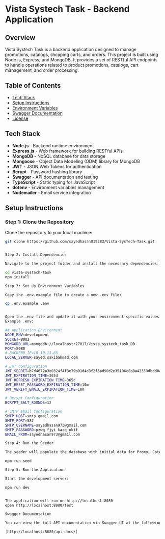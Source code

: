 # Vista Systech Task - Backend Application

## Overview
Vista Systech Task is a backend application designed to manage promotions, catalogs, shopping carts, and orders. This project is built using Node.js, Express, and MongoDB. It provides a set of RESTful API endpoints to handle operations related to product promotions, catalogs, cart management, and order processing.

## Table of Contents
- [Tech Stack](#tech-stack)
- [Setup Instructions](#setup-instructions)
- [Environment Variables](#environment-variables)
- [Swagger Documentation](#swagger-documentation)
- [License](#license)

## Tech Stack
- **Node.js** - Backend runtime environment
- **Express.js** - Web framework for building RESTful APIs
- **MongoDB** - NoSQL database for data storage
- **Mongoose** - Object Data Modeling (ODM) library for MongoDB
- **JWT** - JSON Web Tokens for authentication
- **Bcrypt** - Password hashing library
- **Swagger** - API documentation and testing
- **TypeScript** - Static typing for JavaScript
- **dotenv** - Environment variables management
- **Nodemailer** - Email service integration

## Setup Instructions

### Step 1: Clone the Repository
Clone the repository to your local machine:

```bash
git clone https://github.com/sayedhasan019283/Vista-SysTech-Task.git


Step 2: Install Dependencies

Navigate to the project folder and install the necessary dependencies:

cd vista-systech-task
npm install

Step 3: Set Up Environment Variables

Copy the .env.example file to create a new .env file:

cp .env.example .env


Open the .env file and update it with your environment-specific values.
Example .env:

## Application Environment
NODE_ENV=development
SOCKET=8082
MONGODB_URL=mongodb://localhost:27017/Vista_systech_task_DB
PORT=8080
# BACKEND_IP=10.10.11.65
LOCAL_SERVER=sayed.sakibahmad.com

# JWT Configuration
JWT_SECRET=b7d4672a3e0324f4f3e79b91d4d8f2f5ad90d2e35106c6b8a42358dbdd846b88
JWT_EXPIRATION_TIME=365d
JWT_REFRESH_EXPIRATION_TIME=365d
JWT_RESET_PASSWORD_EXPIRATION_TIME=10m
JWT_VERIFY_EMAIL_EXPIRATION_TIME=10m

# Bcrypt Configuration
BCRYPT_SALT_ROUNDS=12

# SMTP Email Configuration
SMTP_HOST=smtp.gmail.com
SMTP_PORT=587
SMTP_USERNAME=sayedhasan973@gmail.com
SMTP_PASSWORD=pzwq fjyi kacq nkif
EMAIL_FROM=sayedhasan973@gmail.com

Step 4: Run the Seeder

The seeder will populate the database with initial data for Promo, Catalog, Cart, and Order:

npm run seed

Step 5: Run the Application

Start the development server:

npm run dev


The application will run on http://localhost:8080
open http://localhost:8080/test

Swagger Documentation

You can view the full API documentation via Swagger UI at the following link:

[http://localhost:8080/api-docs/]